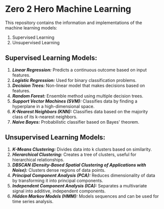 # **Zero 2 Hero Machine Learning**

This repository contains the information and implementations of the machine learning models:
1. Supervised Learning
2. Unsupervised Learning

## **Supervised Learning Models:**
1. ***Linear Regression:*** Predicts a continuous outcome based on input features.
2. ***Logistic Regression:*** Used for binary classification problems.
3. ***Decision Trees:*** Non-linear model that makes decisions based on features.
4. ***Random Forest:*** Ensemble method using multiple decision trees.
5. ***Support Vector Machines (SVM):*** Classifies data by finding a hyperplane in a high-dimensional space.
6. ***K-Nearest Neighbors (KNN):*** Classifies data based on the majority class of its k-nearest neighbors.
7. ***Naive Bayes:*** Probabilistic classifier based on Bayes' theorem.

## **Unsupervised Learning Models:**
1. ***K-Means Clustering:*** Divides data into k clusters based on similarity.
2. ***Hierarchical Clustering:*** Creates a tree of clusters, useful for hierarchical relationships.
3. ***DBSCAN (Density-Based Spatial Clustering of Applications with Noise):*** Clusters dense regions of data points.
4. ***Principal Component Analysis (PCA):*** Reduces dimensionality of data by transforming it into principal components.
5. ***Independent Component Analysis (ICA):*** Separates a multivariate signal into additive, independent components.
6. ***Hidden Markov Models (HMM):*** Models sequences and can be used for time series analysis.
